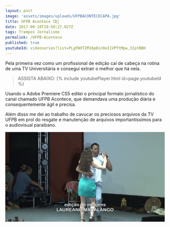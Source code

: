 ```yaml
---
layout: post
image: 'assets/images/uploads/UFPBACONTECECAPA.jpg'
title: UFPB Acontece 📺📰
date: 2017-08-10T19:59:27.027Z
tags: Trampos Jornalismo
permalink: /UFPB-Acontece
published: true
youtubeId: videoseries?list=PLgFWXTZM16pDin9oI1VPTtMpw_3IptBBH
---
```


Pela primeira vez como um profissional de edição caí de cabeça na rotina de uma TV Universitária e consegui extrair o melhor que há nela.

> ASSISTA ABAIXO:
{% include youtubePlayer.html id=page.youtubeId %}

Usando o Adobe Premiere CS5 editei o principal formato jornalístico do canal chamado UFPB Acontece, que demandava uma produção diária e consequentemente ágil e precisa.

Além disso me dei ao trabalho de cavucar os preciosos arquivos da TV UFPB em prol do resgate e manutenção de arquivos importantíssimos para o audiovisual paraibano. 

![imagem de uma reportagem com casal dançando e letreiro inferior escrito: EDIÇÃO DE IMAGENS: LAUREANO MACALANGO](assets/images/uploads/UFPBACONTECE02.jpg)